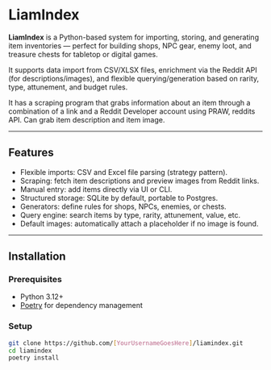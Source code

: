 # LiamIndex

**LiamIndex** is a Python-based system for importing, storing, and generating item inventories — perfect for building shops, NPC gear, enemy loot, and treasure chests for tabletop or digital games.

It supports data import from CSV/XLSX files, enrichment via the Reddit API (for descriptions/images), and flexible querying/generation based on rarity, type, attunement, and budget rules.

It has a scraping program that grabs information about an item through a combination of a link and a Reddit Developer account using PRAW, reddits API. Can grab item description and item image.

---

## Features
- Flexible imports: CSV and Excel file parsing (strategy pattern).
- Scraping: fetch item descriptions and preview images from Reddit links.
- Manual entry: add items directly via UI or CLI.
- Structured storage: SQLite by default, portable to Postgres.
- Generators: define rules for shops, NPCs, enemies, or chests.
- Query engine: search items by type, rarity, attunement, value, etc.
- Default images: automatically attach a placeholder if no image is found.
---

## Installation

### Prerequisites
- Python 3.12+
- [Poetry](https://python-poetry.org/) for dependency management

### Setup
```bash
git clone https://github.com/[YourUsernameGoesHere]/liamindex.git
cd liamindex
poetry install
